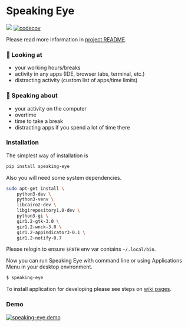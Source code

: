 # Speaking Eye

![](https://github.com/alena-bartosh/speaking-eye/workflows/Lint%20&%20Tests/badge.svg)
[![codecov](https://codecov.io/gh/alena-bartosh/speaking-eye/branch/master/graph/badge.svg)](https://codecov.io/gh/alena-bartosh/speaking-eye)

Please read more information in [project README](https://github.com/alena-bartosh/speaking-eye).

### 👀 Looking at

- your working hours/breaks
- activity in any apps (IDE, browser tabs, terminal, etc.)
- distracting activity (custom list of apps/time limits)

### 📯 Speaking about

- your activity on the computer
- overtime
- time to take a break
- distracting apps if you spend a lot of time there

### Installation

The simplest way of installation is

```sh
pip install speaking-eye
```

Also you will need some system dependencies.

```sh
sudo apt-get install \
    python3-dev \
    python3-venv \
    libcairo2-dev \
    libgirepository1.0-dev \
    python3-gi \
    gir1.2-gtk-3.0 \
    gir1.2-wnck-3.0 \
    gir1.2-appindicator3-0.1 \
    gir1.2-notify-0.7
```

Please relogin to ensure `$PATH` env var contains ```~/.local/bin```.

Now you can run Speaking Eye with command line or using Applications Menu in your desktop environment.

```sh
$ speaking-eye
```

To install application for developing please see steps on [wiki pages](https://github.com/alena-bartosh/speaking-eye/wiki/Installation-for-dev).

### Demo

[![speaking-eye demo](https://img.youtube.com/vi/0J-ZlpQaWHA/0.jpg)](https://youtu.be/0J-ZlpQaWHA)
